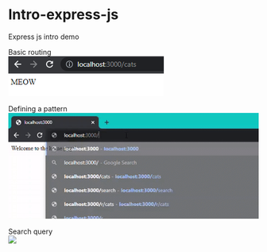 # Intro-express-js
Express js intro demo 

Basic routing <br>
![](pathDemo.png) <br>

Defining a pattern <br>
![](patternDemo.gif) <br>

Search query <br>
![](pueryDemo.gif)<br>
